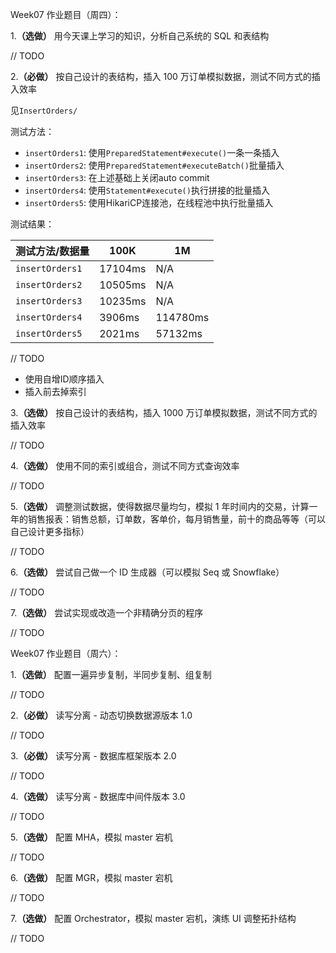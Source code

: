 Week07 作业题目（周四）：

1.**（选做）** 用今天课上学习的知识，分析自己系统的 SQL 和表结构

// TODO

2.**（必做）** 按自己设计的表结构，插入 100 万订单模拟数据，测试不同方式的插入效率

见`InsertOrders/`

测试方法：

* `insertOrders1`: 使用`PreparedStatement#execute()`一条一条插入 
* `insertOrders2`: 使用`PreparedStatement#executeBatch()`批量插入 
* `insertOrders3`: 在上述基础上关闭auto commit
* `insertOrders4`: 使用`Statement#execute()`执行拼接的批量插入
* `insertOrders5`: 使用HikariCP连接池，在线程池中执行批量插入

测试结果：

测试方法/数据量 | 100K | 1M
--- | --- | --- 
`insertOrders1` | 17104ms | N/A
`insertOrders2` | 10505ms | N/A
`insertOrders3` | 10235ms | N/A
`insertOrders4` | 3906ms | 114780ms
`insertOrders5` | 2021ms | 57132ms

// TODO
* 使用自增ID顺序插入
* 插入前去掉索引

3.**（选做）** 按自己设计的表结构，插入 1000 万订单模拟数据，测试不同方式的插入效率

// TODO

4.**（选做）** 使用不同的索引或组合，测试不同方式查询效率

// TODO

5.**（选做）** 调整测试数据，使得数据尽量均匀，模拟 1 年时间内的交易，计算一年的销售报表：销售总额，订单数，客单价，每月销售量，前十的商品等等（可以自己设计更多指标）

// TODO

6.**（选做）** 尝试自己做一个 ID 生成器（可以模拟 Seq 或 Snowflake）

// TODO

7.**（选做）** 尝试实现或改造一个非精确分页的程序

// TODO

Week07 作业题目（周六）：

1.**（选做）** 配置一遍异步复制，半同步复制、组复制

// TODO

2.**（必做）** 读写分离 - 动态切换数据源版本 1.0

// TODO

3.**（必做）** 读写分离 - 数据库框架版本 2.0

// TODO

4.**（选做）** 读写分离 - 数据库中间件版本 3.0

// TODO

5.**（选做）** 配置 MHA，模拟 master 宕机

// TODO

6.**（选做）** 配置 MGR，模拟 master 宕机

// TODO

7.**（选做）** 配置 Orchestrator，模拟 master 宕机，演练 UI 调整拓扑结构

// TODO

